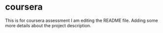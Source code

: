 # coursera
This is for coursera assessment
I am editing the README file. Adding some more details about the project description. 
